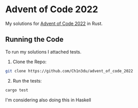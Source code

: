 # Advent of Code 2022

My solutions for [Advent of Code 2022](https://adventofcode.com/2022) in Rust.

## Running the Code

To run my solutions I attached tests.

1. Clone the Repo:

  ```sh
  git clone https://github.com/Ch1n3du/advent_of_code_2022
  ```

2. Run the tests:

  ```sh
  cargo test
  ```

I'm considering also doing this in Haskell
